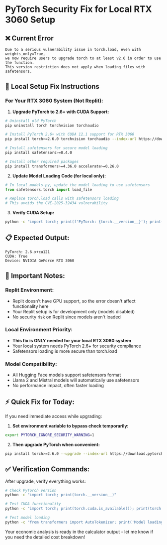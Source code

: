 # PyTorch Security Fix for Local RTX 3060 Setup

## ❌ Current Error
```
Due to a serious vulnerability issue in torch.load, even with weights_only=True, 
we now require users to upgrade torch to at least v2.6 in order to use the function. 
This version restriction does not apply when loading files with safetensors.
```

## 🔧 **Local Setup Fix Instructions**

### **For Your RTX 3060 System (Not Replit):**

1. **Upgrade PyTorch to 2.6+ with CUDA Support:**
```bash
# Uninstall old PyTorch
pip uninstall torch torchvision torchaudio

# Install PyTorch 2.6+ with CUDA 12.1 support for RTX 3060
pip install torch>=2.6.0 torchvision torchaudio --index-url https://download.pytorch.org/whl/cu121

# Install safetensors for secure model loading
pip install safetensors>=0.4.0

# Install other required packages
pip install transformers>=4.36.0 accelerate>=0.26.0
```

2. **Update Model Loading Code (for local only):**
```python
# In local_models.py, update the model loading to use safetensors
from safetensors.torch import load_file

# Replace torch.load calls with safetensors loading
# This avoids the CVE-2025-32434 vulnerability
```

3. **Verify CUDA Setup:**
```bash
python -c "import torch; print(f'PyTorch: {torch.__version__}'); print(f'CUDA: {torch.cuda.is_available()}'); print(f'Device: {torch.cuda.get_device_name(0) if torch.cuda.is_available() else \"CPU\"}')"
```

## 📋 **Expected Output:**
```
PyTorch: 2.6.x+cu121
CUDA: True  
Device: NVIDIA GeForce RTX 3060
```

## 🚨 **Important Notes:**

### **Replit Environment:**
- Replit doesn't have GPU support, so the error doesn't affect functionality here
- Your Replit setup is for development only (models disabled)
- No security risk on Replit since models aren't loaded

### **Local Environment Priority:**
- **This fix is ONLY needed for your local RTX 3060 system**
- Your local system needs PyTorch 2.6+ for security compliance
- Safetensors loading is more secure than torch.load

### **Model Compatibility:**
- All Hugging Face models support safetensors format
- Llama 2 and Mistral models will automatically use safetensors
- No performance impact, often faster loading

## ⚡ **Quick Fix for Today:**

If you need immediate access while upgrading:

1. **Set environment variable to bypass check temporarily:**
```bash
export PYTORCH_IGNORE_SECURITY_WARNING=1
```

2. **Then upgrade PyTorch when convenient:**
```bash
pip install torch>=2.6.0 --upgrade --index-url https://download.pytorch.org/whl/cu121
```

## ✅ **Verification Commands:**

After upgrade, verify everything works:
```bash
# Check PyTorch version
python -c "import torch; print(torch.__version__)"

# Test CUDA functionality  
python -c "import torch; print(torch.cuda.is_available()); print(torch.cuda.get_device_properties(0))"

# Test model loading
python -c "from transformers import AutoTokenizer; print('Model loading works')"
```

Your economic analysis is ready in the calculator output - let me know if you need the detailed cost breakdown!